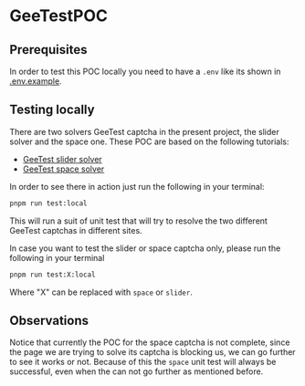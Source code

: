 # GeeTestPOC

## Prerequisites

In order to test this POC locally you need to have a `.env` like its shown in [.env.example](./.env.example).

## Testing locally

There are two solvers GeeTest captcha in the present project, the slider solver and the space one. These POC are based on the following tutorials:

- [GeeTest slider solver](https://scraperbox.com/blog/solving-a-geetest-slider-captcha-with-puppeteer)
- [GeeTest space solver](https://www.youtube.com/watch?v=wPU8BTh5vKk)

In order to see there in action just run the following in your terminal:

```bash
pnpm run test:local
```

This will run a suit of unit test that will try to resolve the two different GeeTest captchas in different sites.

In case you want to test the slider or space captcha only, please run the following in your terminal

```bash
pnpm run test:X:local
```

Where "X" can be replaced with `space` or `slider`.

## Observations

Notice that currently the POC for the space captcha is not complete, since the page we are trying to solve its captcha is blocking us, we can go further to see it works or not. Because of this the `space` unit test will always be successful, even when the can not go further as mentioned before.
